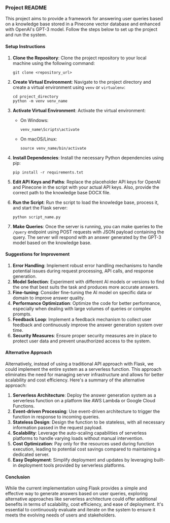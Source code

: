 ### Project README

This project aims to provide a framework for answering user queries based on a knowledge base stored in a Pinecone vector database and enhanced with OpenAI's GPT-3 model. Follow the steps below to set up the project and run the system.

#### Setup Instructions

1. **Clone the Repository**: Clone the project repository to your local machine using the following command:
   ```
   git clone <repository_url>
   ```

2. **Create Virtual Environment**: Navigate to the project directory and create a virtual environment using `venv` or `virtualenv`:
   ```
   cd project_directory
   python -m venv venv_name
   ```

3. **Activate Virtual Environment**: Activate the virtual environment:
   - On Windows:
     ```
     venv_name\Scripts\activate
     ```
   - On macOS/Linux:
     ```
     source venv_name/bin/activate
     ```

4. **Install Dependencies**: Install the necessary Python dependencies using pip:
   ```
   pip install -r requirements.txt
   ```

5. **Edit API Keys and Paths**: Replace the placeholder API keys for OpenAI and Pinecone in the script with your actual API keys. Also, provide the correct path to the knowledge base DOCX file.

6. **Run the Script**: Run the script to load the knowledge base, process it, and start the Flask server:
   ```
   python script_name.py
   ```

7. **Make Queries**: Once the server is running, you can make queries to the `/query` endpoint using POST requests with JSON payload containing the query. The server will respond with an answer generated by the GPT-3 model based on the knowledge base.

#### Suggestions for Improvement
1. **Error Handling**: Implement robust error handling mechanisms to handle potential issues during request processing, API calls, and response generation.
2. **Model Selection**: Experiment with different AI models or versions to find the one that best suits the task and produces more accurate answers.
3. **Fine-tuning**: Consider fine-tuning the AI model on specific data or domain to improve answer quality.
4. **Performance Optimization**: Optimize the code for better performance, especially when dealing with large volumes of queries or complex prompts.
5. **Feedback Loop**: Implement a feedback mechanism to collect user feedback and continuously improve the answer generation system over time.
6. **Security Measures**: Ensure proper security measures are in place to protect user data and prevent unauthorized access to the system.

#### Alternative Approach
Alternatively, instead of using a traditional API approach with Flask, we could implement the entire system as a serverless function. This approach eliminates the need for managing server infrastructure and allows for better scalability and cost efficiency. Here's a summary of the alternative approach:

1. **Serverless Architecture**: Deploy the answer generation system as a serverless function on a platform like AWS Lambda or Google Cloud Functions.
2. **Event-driven Processing**: Use event-driven architecture to trigger the function in response to incoming queries.
3. **Stateless Design**: Design the function to be stateless, with all necessary information passed in the request payload.
4. **Scalability**: Leverage the auto-scaling capabilities of serverless platforms to handle varying loads without manual intervention.
5. **Cost Optimization**: Pay only for the resources used during function execution, leading to potential cost savings compared to maintaining a dedicated server.
6. **Easy Deployment**: Simplify deployment and updates by leveraging built-in deployment tools provided by serverless platforms.

#### Conclusion
While the current implementation using Flask provides a simple and effective way to generate answers based on user queries, exploring alternative approaches like serverless architecture could offer additional benefits in terms of scalability, cost efficiency, and ease of deployment. It's essential to continuously evaluate and iterate on the system to ensure it meets the evolving needs of users and stakeholders.
